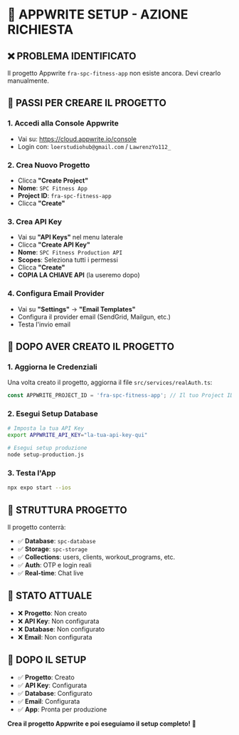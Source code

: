 # 🚨 **APPWRITE SETUP - AZIONE RICHIESTA**

## ❌ **PROBLEMA IDENTIFICATO**

Il progetto Appwrite `fra-spc-fitness-app` non esiste ancora. Devi crearlo manualmente.

## 🎯 **PASSI PER CREARE IL PROGETTO**

### **1. Accedi alla Console Appwrite**
- Vai su: https://cloud.appwrite.io/console
- Login con: `loerstudiohub@gmail.com` / `LawrenzYo112_`

### **2. Crea Nuovo Progetto**
- Clicca **"Create Project"**
- **Nome**: `SPC Fitness App`
- **Project ID**: `fra-spc-fitness-app`
- Clicca **"Create"**

### **3. Crea API Key**
- Vai su **"API Keys"** nel menu laterale
- Clicca **"Create API Key"**
- **Nome**: `SPC Fitness Production API`
- **Scopes**: Seleziona tutti i permessi
- Clicca **"Create"**
- **COPIA LA CHIAVE API** (la useremo dopo)

### **4. Configura Email Provider**
- Vai su **"Settings"** → **"Email Templates"**
- Configura il provider email (SendGrid, Mailgun, etc.)
- Testa l'invio email

## 🎯 **DOPO AVER CREATO IL PROGETTO**

### **1. Aggiorna le Credenziali**
Una volta creato il progetto, aggiorna il file `src/services/realAuth.ts`:

```typescript
const APPWRITE_PROJECT_ID = 'fra-spc-fitness-app'; // Il tuo Project ID
```

### **2. Esegui Setup Database**
```bash
# Imposta la tua API Key
export APPWRITE_API_KEY="la-tua-api-key-qui"

# Esegui setup produzione
node setup-production.js
```

### **3. Testa l'App**
```bash
npx expo start --ios
```

## 🎯 **STRUTTURA PROGETTO**

Il progetto conterrà:
- ✅ **Database**: `spc-database`
- ✅ **Storage**: `spc-storage`
- ✅ **Collections**: users, clients, workout_programs, etc.
- ✅ **Auth**: OTP e login reali
- ✅ **Real-time**: Chat live

## 🎯 **STATO ATTUALE**

- ❌ **Progetto**: Non creato
- ❌ **API Key**: Non configurata
- ❌ **Database**: Non configurato
- ❌ **Email**: Non configurata

## 🎯 **DOPO IL SETUP**

- ✅ **Progetto**: Creato
- ✅ **API Key**: Configurata
- ✅ **Database**: Configurato
- ✅ **Email**: Configurata
- ✅ **App**: Pronta per produzione

**Crea il progetto Appwrite e poi eseguiamo il setup completo!** 🚀 